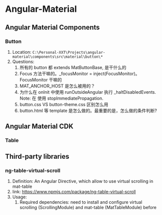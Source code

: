 # Angular-Material

## Angular Material Components

### Button

1. Location: `C:\Personal-XXT\Projects\angular-material\components\src\material\button\*`
2. Questions:
   1. 所有的 button 都 extends MatButtonBase, 是干什么的
   2. Focus 方法干嘛的。_focusMonitor = inject(FocusMonitor)。 FocusMonitor 干嘛的
   3. MAT_ANCHOR_HOST 是怎么被用的？
   4. 为什么在 onInit 中使用 runOutsideAngular 执行 _haltDisabledEvents. Note: 在 使用 stopImmediatePropagation.
   5. button.css VS button-theme.css 区别怎么用
   6. button.html 等 template 是怎么做的。最重要的是，怎么做的条件判断?

## Angular Material CDK

### Table

## Third-party libraries

### ng-table-virtual-scroll

1. Definition: An Angular Directive, which allow to use virtual scrolling in mat-table
2. link: <https://www.npmjs.com/package/ng-table-virtual-scroll>
3. Usage:
   1. Required dependencies: need to install and configure virtual scrolling (ScrollingModule) and mat-table (MatTableModule) before